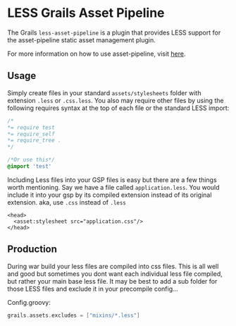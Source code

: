 LESS Grails Asset Pipeline
==========================
The Grails `less-asset-pipeline` is a plugin that provides LESS support for the asset-pipeline static asset management plugin.

For more information on how to use asset-pipeline, visit [here](http://www.github.com/bertramdev/asset-pipeline).


Usage
-----

Simply create files in your standard `assets/stylesheets` folder with extension `.less` or `.css.less`. You also may require other files by using the following requires syntax at the top of each file or the standard LESS import:

```css
/*
*= require test
*= require_self
*= require_tree .
*/

/*Or use this*/
@import 'test'

```

Including Less files into your GSP files is easy but there are a few things worth mentioning. Say we have a file called `application.less`. You would include it into your gsp by its compiled extension instead of its original extension. aka, use `.css` instead of `.less`

```gsp
<head>
  <asset:stylesheet src="application.css"/>
</head>
```

Production
----------
During war build your less files are compiled into css files. This is all well and good but sometimes you dont want each individual less file compiled, but rather your main base less file. It may be best to add a sub folder for those LESS files and exclude it in your precompile config...

Config.groovy:
```groovy
grails.assets.excludes = ["mixins/*.less"]
```
